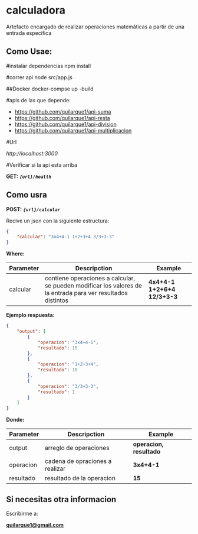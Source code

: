 # calculadora
Artefacto encargado de realizar operaciones matemáticas a partir de una entrada especifica

## Como Usae:

#instalar dependencias
npm install

#correr api
node src/app.js

##Docker
docker-compse up -build

#apis de las que depende:
- https://github.com/quilarque1/api-suma
- https://github.com/quilarque1/api-resta
- https://github.com/quilarque1/api-division
- https://github.com/quilarque1/api-multiplicacion

#Url
<span>

*http://localhost:3000*

</span>

#Verificar si la api esta arriba

**GET:**
***``
{url}/health
``***
##

## Como usra


**POST:** 
***``{url}/calcular
``***

Recive un json con la siguiente estructura:

```json
{
    "calcular": "3x4+4-1 1+2+3+4 3/3+3-3"
}
```

**Where:**

| Parameter    |Descripction   |Example   |
| ------------| ------------ | ---------- |
|  calcular   |  contiene operaciones a calcular, se pueden modificar los valores de la entrada para ver resultados distintos  | **4x4+4-1 1+2+6+4 12/3+3-3** |

**Ejemplo respuesta:**

```json
{
    "output": [
        {
            "operacion": "3x4+4-1",
            "resultado": 15
        },
        {
            "operacion": "1+2+3+4",
            "resultado": 10
        },
        {
            "operacion": "3/3+3-3",
            "resultado": 1
        }
    ]
}
```

**Donde:**

| Parameter         |Descripction         |Example        |
| ------------      | ------------        | ------------  |
|  output            |  arreglo de operaciones  |  **operacion, resultado**  |
|  operacion        |  cadena de opraciones a realizar | **3x4+4-1**|
|  resultado        |  resultado de la operacion | **15**|

## Si necesitas otra informacion

Escribirme a:

**quilarque1@gmail.com**
